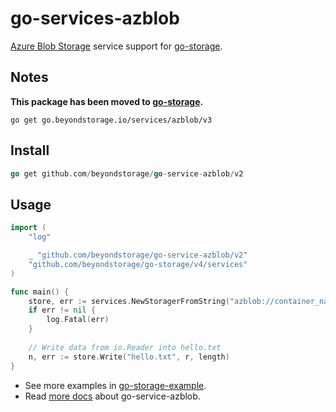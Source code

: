 # go-services-azblob

[Azure Blob Storage](https://docs.microsoft.com/en-us/azure/storage/blobs/) service support for [go-storage](https://github.com/beyondstorage/go-storage).


## Notes

**This package has been moved to [go-storage](https://github.com/beyondstorage/go-storage/tree/master/services/azblob).**

```shell
go get go.beyondstorage.io/services/azblob/v3
```

## Install

```go
go get github.com/beyondstorage/go-service-azblob/v2
```

## Usage

```go
import (
	"log"

	_ "github.com/beyondstorage/go-service-azblob/v2"
	"github.com/beyondstorage/go-storage/v4/services"
)

func main() {
	store, err := services.NewStoragerFromString("azblob://container_name/path/to/workdir?credential=hmac:<account_name>:<account_key>&endpoint=https:<account_name>.<endpoint_suffix>")
	if err != nil {
		log.Fatal(err)
	}
	
	// Write data from io.Reader into hello.txt
	n, err := store.Write("hello.txt", r, length)
}
```

- See more examples in [go-storage-example](https://github.com/beyondstorage/go-storage-example).
- Read [more docs](https://beyondstorage.io/docs/go-storage/services/azblob) about go-service-azblob.
